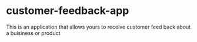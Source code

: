 # customer-feedback-app
This is an application that allows yours to receive customer feed back about a buisiness or product
